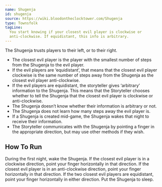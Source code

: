 ```yaml
---
name: Shugenja
id: shugenja
source: https://wiki.bloodontheclocktower.com/Shugenja
type: Townsfolk
tagLine:
  You start knowing if your closest evil player is clockwise or
  anti-clockwise. If equidistant, this info is arbitrary.
---
```


The Shugenja trusts players to their left, or to their right.

- The closest evil player is the player with the smallest number of
  steps from the Shugenja to the evil player.
- If the evil players are ‘equidistant’, that means that the closest
  evil player clockwise is the same number of steps away from the
  Shugenja as the closest evil player anti-clockwise.
- If the evil players are equidistant, the storyteller gives ‘arbitrary’
  information to the Shugenja. This means that the Storyteller chooses
  whether to tell the Shugenja that the closest evil player is clockwise
  or anti-clockwise.
- The Shugenja doesn’t know whether their information is arbitrary or
  not.
- The Shugenja does not learn how many steps away the evil player is.
- If a Shugenja is created mid-game, the Shugenja wakes that night to
  receive their information.
- The Storyteller communicates with the Shugenja by pointing a finger in
  the appropriate direction, but may use other methods if they wish.

## How To Run

During the first night, wake the Shugenja. If the closest evil player is
in a clockwise direction, point your finger horizontally in that
direction. If the closest evil player is in an anti-clockwise direction,
point your finger horizontally in that direction. If the two closest
evil players are equidistant, point your finger horizontally in either
direction. Put the Shugenja to sleep.
